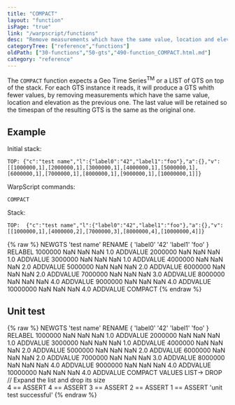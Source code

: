 ```yaml
---
title: "COMPACT"
layout: "function"
isPage: "true"
link: "/warpscript/functions"
desc: "Remove measurements which have the same value, location and elevation as the previous one"
categoryTree: ["reference","functions"]
oldPath: ["30-functions","50-gts","490-function_COMPACT.html.md"]
category: "reference"
---
```

 

The `COMPACT` function expects a Geo Time Series<sup>TM</sup> or a LIST of GTS on top of the stack. 
For each GTS instance it reads, it will produce a GTS whith fewer values, by removing measurements 
which have the same value, location and elevation as the previous one. The last value will be retained 
so the timespan of the resulting GTS is the same as the original one.


## Example ##

Initial stack:

    TOP: {"c":"test name","l":{"label0":"42","label1":"foo"},"a":{},"v":[[1000000,1],[2000000,1],[3000000,1],[4000000,1],[5000000,1],[6000000,1],[7000000,1],[8000000,1],[9000000,1],[10000000,1]]}


WarpScript commands:

    COMPACT

Stack: 

    TOP:  {"c":"test name","l":{"label0":"42","label1":"foo"},"a":{},"v":[[1000000,1],[4000000,2],[7000000,3],[8000000,4],[10000000,4]]}

{% raw %}
<warp10-warpscript-widget backend="{{backend}}"  exec-endpoint="{{execEndpoint}}">NEWGTS 
'test name'
RENAME
{ 'label0' '42' 'label1' 'foo' }
RELABEL
1000000  NaN NaN NaN 1.0 ADDVALUE
2000000  NaN NaN NaN 1.0 ADDVALUE
3000000  NaN NaN NaN 1.0 ADDVALUE
4000000  NaN NaN NaN 2.0 ADDVALUE
5000000  NaN NaN NaN 2.0 ADDVALUE
6000000  NaN NaN NaN 2.0 ADDVALUE
7000000  NaN NaN NaN 3.0 ADDVALUE
8000000  NaN NaN NaN 4.0 ADDVALUE
9000000 NaN NaN NaN  4.0 ADDVALUE
10000000 NaN NaN NaN  4.0 ADDVALUE
COMPACT
</warp10-warpscript-widget>
{% endraw %}


## Unit test ##

{% raw %}
<warp10-warpscript-widget backend="{{backend}}"  exec-endpoint="{{execEndpoint}}">NEWGTS 
'test name'
RENAME
{ 'label0' '42' 'label1' 'foo' }
RELABEL
1000000  NaN NaN NaN 1.0 ADDVALUE
2000000  NaN NaN NaN 1.0 ADDVALUE
3000000  NaN NaN NaN 1.0 ADDVALUE
4000000  NaN NaN NaN 2.0 ADDVALUE
5000000  NaN NaN NaN 2.0 ADDVALUE
6000000  NaN NaN NaN 2.0 ADDVALUE
7000000  NaN NaN NaN 3.0 ADDVALUE
8000000  NaN NaN NaN 4.0 ADDVALUE
9000000 NaN NaN NaN  4.0 ADDVALUE
10000000 NaN NaN NaN  4.0 ADDVALUE
COMPACT
VALUES LIST-> DROP         // Expand the list and drop its size  
4 == ASSERT   4 == ASSERT
3 == ASSERT   2 == ASSERT
1 == ASSERT
 'unit test successful'
</warp10-warpscript-widget>
{% endraw %}     
